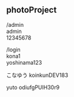 ## photoProject

/admin  
admin  
12345678

/login  
kona1  
yoshinama123

こなゆう
koinkunDEV183

yuto
odiufgPUIH30r9